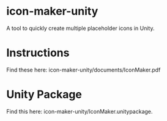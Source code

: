 # icon-maker-unity
A tool to quickly create multiple placeholder icons in Unity.

# Instructions
Find these here: icon-maker-unity/documents/IconMaker.pdf

# Unity Package
Find this here: icon-maker-unity/IconMaker.unitypackage.

